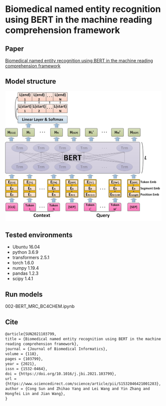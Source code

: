 # Biomedical named entity recognition using BERT in the machine reading comprehension framework


## Paper ##
[Biomedical named entity recognition using BERT in the machine reading comprehension framework](https://www.sciencedirect.com/science/article/pii/S1532046421001283)

## Model structure ##
<img src="Figure1.jpg" width="600" >

## Tested environments ##

* Ubuntu                    16.04
* python                    3.6.9
* transformers              2.5.1
* torch                     1.6.0
* numpy                     1.19.4
* pandas                    1.2.3
* scipy                     1.4.1

## Run models ##
002-BERT_MRC_BC4CHEM.ipynb

## Cite ##

```
@article{SUN2021103799,
title = {Biomedical named entity recognition using BERT in the machine reading comprehension framework},
journal = {Journal of Biomedical Informatics},
volume = {118},
pages = {103799},
year = {2021},
issn = {1532-0464},
doi = {https://doi.org/10.1016/j.jbi.2021.103799},
url = {https://www.sciencedirect.com/science/article/pii/S1532046421001283},
author = {Cong Sun and Zhihao Yang and Lei Wang and Yin Zhang and Hongfei Lin and Jian Wang},
}
```

